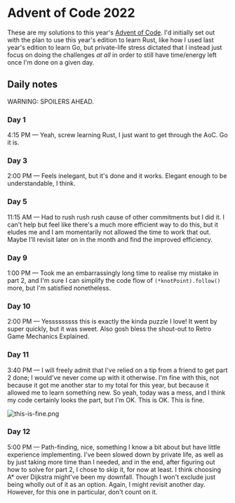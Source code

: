 # Advent of Code 2022

These are my solutions to this year's [Advent of Code](https://adventofcode.com/2022). I'd initially set out with the plan to use this year's edition to learn Rust, like how I used last year's edition to learn Go, but private-life stress dictated that I instead just focus on doing the challenges _at all_ in order to still have time/energy left once I'm done on a given day.

## Daily notes

WARNING: SPOILERS AHEAD.

### Day 1

4:15 PM — Yeah, screw learning Rust, I just want to get through the AoC. Go it is.

### Day 3

2:00 PM — Feels inelegant, but it's done and it works. Elegant enough to be understandable, I think.

### Day 5

11:15 AM — Had to rush rush rush cause of other commitments but I did it. I can't help but feel like there's a much more efficient way to do this, but it eludes me and I am momentarily not allowed the time to work that out. Maybe I'll revisit later on in the month and find the improved efficiency.

### Day 9

1:00 PM — Took me an embarrassingly long time to realise my mistake in part 2, and I'm sure I can simplify the code flow of `(*knotPoint).follow()` more, but I'm satisfied nonetheless.

### Day 10

2:00 PM — Yesssssssss this is exactly the kinda puzzle I love! It went by super quickly, but it was sweet. Also gosh bless the shout-out to Retro Game Mechanics Explained.

### Day 11

3:40 PM — I will freely admit that I've relied on a tip from a friend to get part 2 done; I would've never come up with it otherwise. I'm fine with this, not because it got me another star to my total for this year, but because it allowed me to learn something new. So yeah, today was a mess, and I think my code certainly looks the part, but I'm OK. This is OK. This is fine.

![this-is-fine.png](https://cdn3.emoji.gg/emojis/6680_this_is_fine.png)

### Day 12

5:00 PM — Path-finding, nice, something I know a bit about but have little experience implementing. I've been slowed down by private life, as well as by just taking more time than I needed, and in the end, after figuring out how to solve for part 2, I chose to skip it, for now at least. I think choosing A* over Dijkstra might've been my downfall. Though I won't exclude just being wholly out of it as an option. Again, I might revisit another day. However, for this one in particular, don't count on it.
